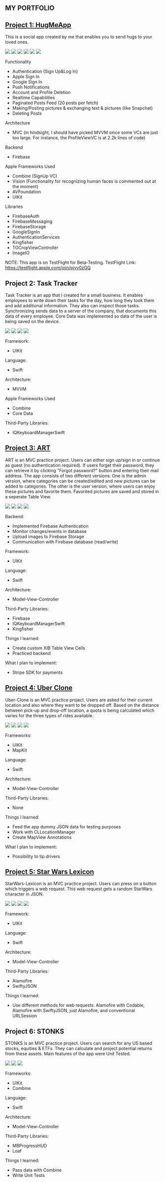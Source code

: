 ## MY PORTFOLIO
## [Project 1: HugMeApp](https://github.com/oezguenY/HugMeApp)

This is a social app created by me that enables you to send hugs to your loved ones.

![](https://github.com/oezguenY/Ozguns_Portfolio/blob/main/images/HugNew1.png?raw=true)
![](https://github.com/oezguenY/Ozguns_Portfolio/blob/main/images/HugNew2.png?raw=true)
![](https://github.com/oezguenY/Ozguns_Portfolio/blob/main/images/HugNew3.png?raw=true)
![](https://github.com/oezguenY/Ozguns_Portfolio/blob/main/images/HugNew4.png?raw=true)
![](https://github.com/oezguenY/Ozguns_Portfolio/blob/main/images/HugNew5.png?raw=true)
![](https://github.com/oezguenY/Ozguns_Portfolio/blob/main/images/HugNew6.png?raw=true)

Functionality
- Authentication (Sign Up&Log In)
- Apple Sign In
- Google Sign In
- Push Notifications
- Account and Profile Deletion
- Realtime Capabilities
- Paginated Posts Feed (20 posts per fetch)
- Making/Posting pictures & exchanging text & pictures (like Snapchat)
- Deleting Posts

Architecture
- MVC (in hindsight, I should have picked MVVM since some VCs are just too large. For instance, the ProfileViewVC is at 2.2k lines of code)

Backend
- Firebase

Apple Frameworks Used
- Combine (SignUp VC)
- Vision (Functionality for recognizing human faces is commented out at the moment)
- AVFoundation
- UIKit

Libraries
- FirebaseAuth
- FirebaseMessaging
- FirebaseStorage
- GoogleSignIn
- AuthenticationServices
- Kingfisher
- TOCropViewController
- ImageIO

NOTE: This app is on TestFlight for Beta-Testing.
TestFlight Link: https://testflight.apple.com/join/pjvv0zGQ

## Project 2: Task Tracker

Task Tracker is an app that I created for a small business. It enables employees to write down their tasks for the day, how long they took them and add additional information. They also can inspect those tasks. Synchronizing sends data to a server of the company, that documents this data of every employee. Core Data was implemented so data of the user is being saved on the device.

![](https://github.com/oezguenY/Ozguns_Portfolio/blob/main/images/TaskTracker1.png?raw=true)
![](https://github.com/oezguenY/Ozguns_Portfolio/blob/main/images/TaskTracker2.png?raw=true)
![](https://github.com/oezguenY/Ozguns_Portfolio/blob/main/images/TaskTracker3.png?raw=true)
![](https://github.com/oezguenY/Ozguns_Portfolio/blob/main/images/TaskTracker4.png?raw=true)

Framework:
* UIKit

Language: 
* Swift

Architecture:
* MVVM

Apple Frameworks Used
* Combine
* Core Data

Third-Party Libraries:
* IQKeyboardManagerSwift


## [Project 3: ART](https://github.com/Ozgun92/ART)

ART is an MVC practice project. Users can either sign up/sign in or continue as guest (no authentication required). If users forget their password, they can retrieve it by clicking "Forgot password?" button and entering their mail address. The app consists of two different versions: One is the admin version, where categories can be created/edited and new pictures can be added to categories. The other is the user version, where users can enjoy these pictures and favorite them. Favorited pictures are saved and stored in a seperate Table View.

![](https://github.com/oezguenY/Ozgun_Portfolio/blob/main/images/Apple%20iPhone%2011%20Pro%20Max%20Screenshot%200.png?raw=true)
![](https://github.com/oezguenY/Ozgun_Portfolio/blob/main/images/Apple%20iPhone%2011%20Pro%20Max%20Screenshot%201.png?raw=true)
![](https://github.com/oezguenY/Ozguns_Portfolio/blob/main/images/Art2.png?raw=true)
![](https://github.com/oezguenY/Ozguns_Portfolio/blob/main/images/Art3.png?raw=true)

Backend:
* Implemented Firebase Authentication
* Monitor changes/events in database
* Upload images to Firebase Storage
* Communication with Firebase database (read/write)

Framework:
* UIKit

Language: 
* Swift

Architecture:
* Model-View-Controller

Third-Party Libraries:
* Firebase
* IQKeyboardManagerSwift
* Kingfisher

Things I learned:
* Create custom XIB Table View Cells
* Practiced backend

What I plan to implement:
* Stripe SDK for payments

## [Project 4: Uber Clone](https://github.com/Ozgun92/Uber-Clone)

Uber-Clone is an MVC practice project. Users are asked for their current location and also where they want to be dropped off. Based on the distance between pick-up and drop-off location, a quota is being calculated which varies for the three types of rides available.

![](https://github.com/oezguenY/Ozgun_Portfolio/blob/main/images/Uber1.png?raw=true)
![](https://github.com/oezguenY/Ozgun_Portfolio/blob/main/images/Uber2.png?raw=true)
![](https://github.com/oezguenY/Ozgun_Portfolio/blob/main/images/Uber3.png?raw=true)
![](https://github.com/oezguenY/Ozgun_Portfolio/blob/main/images/Uber4.png?raw=true)

Frameworks:
* UIKit 
* MapKit

Language:
* Swift

Architecture:
* Model-View-Controller

Third-Party Libraries:
* None

Things I learned:
* Feed the app dummy JSON data for testing purposes
* Work with CLLocationManager
* Create MapView Annotations

What I plan to implement:
* Possibility to tip drivers

## [Project 5: Star Wars Lexicon](https://github.com/Ozgun92/StarWars-Lexicon)

StarWars-Lexicon is an MVC practice project. Users can press on a button which triggers a web request. This web request gets a random StarWars character in JSON.

![](https://github.com/oezguenY/Ozgun_Portfolio/blob/main/images/SWL1.png?raw=true)
![](https://github.com/oezguenY/Ozgun_Portfolio/blob/main/images/SWL2.png?raw=true)
![](https://github.com/oezguenY/Ozgun_Portfolio/blob/main/images/SWL3.png?raw=true)
![](https://github.com/oezguenY/Ozgun_Portfolio/blob/main/images/SWL4.png?raw=true)

Framework:
* UIKit

Language: 
* Swift

Architecture:
* Model-View-Controller

Third-Party Libraries:
* Alamofire
* SwiftyJSON

Things I learned:
* Use different methods for web requests: Alamofire with Codable, Alamofire with SwiftyJSON, just Alamofire, and conventional URLSession


## Project 6: STONKS

STONKS is an MVC practice project. Users can search for any US based stocks, equities & ETFs. They can calculate and project potential returns from these assets. Main features of the app were Unit Tested.

![](https://github.com/oezguenY/Ozgun_Portfolio/blob/main/images/F1.png?raw=true)
![](https://github.com/oezguenY/Ozgun_Portfolio/blob/main/images/F2.png?raw=true)
![](https://github.com/oezguenY/Ozgun_Portfolio/blob/main/images/F3.png?raw=true)

Frameworks:
* UIKit 
* Combine

Language:
* Swift

Architecture:
* Model-View-Controller

Third-Party Libraries:
* MBProgressHUD
* Loaf

Things I learned:
* Pass data with Combine
* Write Unit Tests



